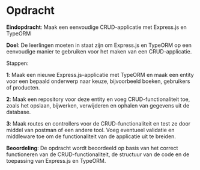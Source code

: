 # Opdracht

**Eindopdracht**: Maak een eenvoudige CRUD-applicatie met Express.js en TypeORM

**Doel**: De leerlingen moeten in staat zijn om Express.js en TypeORM op een eenvoudige manier te gebruiken voor het maken van een CRUD-applicatie.

Stappen:

**1**: Maak een nieuwe Express.js-applicatie met TypeORM en maak een entity voor een bepaald onderwerp naar keuze, bijvoorbeeld boeken, gebruikers of producten.

**2**: Maak een repository voor deze entity en voeg CRUD-functionaliteit toe, zoals het opslaan, bijwerken, verwijderen en ophalen van gegevens uit de database.

**3**: Maak routes en controllers voor de CRUD-functionaliteit en test ze door middel van postman of een andere tool.
Voeg eventueel validatie en middleware toe om de functionaliteit van de applicatie uit te breiden.

**Beoordeling**: De opdracht wordt beoordeeld op basis van het correct functioneren van de CRUD-functionaliteit, de structuur van de code en de toepassing van Express.js en TypeORM.

